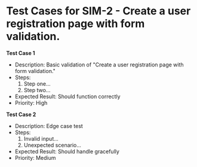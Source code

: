 # Test Cases for SIM-2 - Create a user registration page with form validation.

**Test Case 1**
- Description: Basic validation of "Create a user registration page with form validation."
- Steps: 
  1. Step one...
  2. Step two...
- Expected Result: Should function correctly
- Priority: High

**Test Case 2**
- Description: Edge case test
- Steps:
  1. Invalid input...
  2. Unexpected scenario...
- Expected Result: Should handle gracefully
- Priority: Medium
